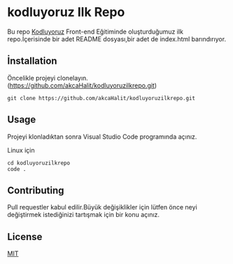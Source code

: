 # kodluyoruz Ilk Repo

Bu repo [Kodluyoruz](https://www.kodluyoruz.org) Front-end Eğitiminde oluşturduğumuz ilk repo.İçerisinde bir adet README dosyası,bir adet de index.html barındırıyor. 

## İnstallation
Öncelikle projeyi clonelayın. (https://github.com/akcaHalit/kodluyoruzilkrepo.git)


```
git clone https://github.com/akcaHalit/kodluyoruzilkrepo.git 
``` 

## Usage

Projeyi klonladıktan sonra Visual Studio Code programında açınız.

Linux için

```
cd kodluyoruzilkrepo
code .
```

## Contributing
Pull requestler kabul edilir.Büyük değişiklikler için lütfen önce neyi değiştirmek istediğinizi tartışmak için bir konu açınız.

## License
[MIT](https://choosealicense.com/licenses/mit/)
